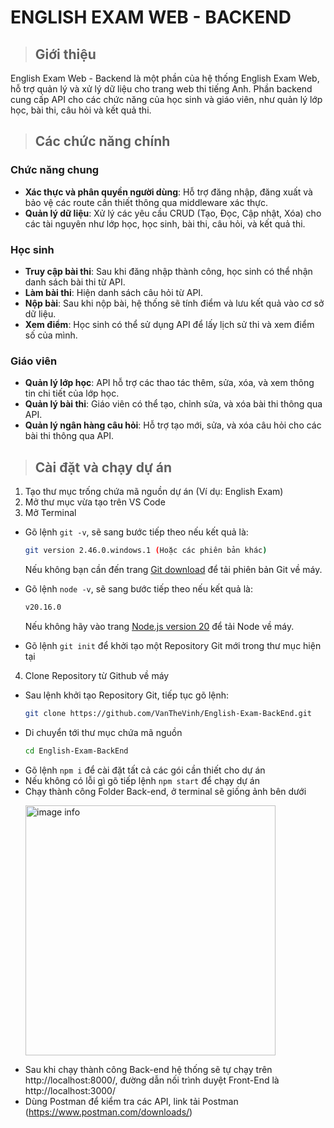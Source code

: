 # ENGLISH EXAM WEB - BACKEND

> ## Giới thiệu
English Exam Web - Backend là một phần của hệ thống English Exam Web, hỗ trợ quản lý và xử lý dữ liệu cho trang web thi tiếng Anh.
Phần backend cung cấp API cho các chức năng của học sinh và giáo viên, như quản lý lớp học, bài thi, câu hỏi và kết quả thi.

> ## Các chức năng chính
### Chức năng chung
- **Xác thực và phân quyền người dùng**: Hỗ trợ đăng nhập, đăng xuất và bảo vệ các route cần thiết thông qua middleware xác thực.
- **Quản lý dữ liệu**: Xử lý các yêu cầu CRUD (Tạo, Đọc, Cập nhật, Xóa) cho các tài nguyên như lớp học, học sinh, bài thi, câu hỏi, và kết quả thi.
  
### Học sinh
- **Truy cập bài thi**: Sau khi đăng nhập thành công, học sinh có thể nhận danh sách bài thi từ API.
- **Làm bài thi**: Hiện danh sách câu hỏi từ API.
- **Nộp bài**: Sau khi nộp bài, hệ thống sẽ tính điểm và lưu kết quả vào cơ sở dữ liệu.
- **Xem điểm**: Học sinh có thể sử dụng API để lấy lịch sử thi và xem điểm số của mình.
  
### Giáo viên
- **Quản lý lớp học**: API hỗ trợ các thao tác thêm, sửa, xóa, và xem thông tin chi tiết của lớp học.
- **Quản lý bài thi**: Giáo viên có thể tạo, chỉnh sửa, và xóa bài thi thông qua API.
- **Quản lý ngân hàng câu hỏi**: Hỗ trợ tạo mới, sửa, và xóa câu hỏi cho các bài thi thông qua API.
  
> ## Cài đặt và chạy dự án
1. Tạo thư mục trống chứa mã nguồn dự án (Ví dụ: English Exam)
2. Mở thư mục vừa tạo trên VS Code
3. Mở Terminal 
- Gõ lệnh `git -v`, sẽ sang bước tiếp theo nếu kết quả là:

   ```bash
   git version 2.46.0.windows.1 (Hoặc các phiên bản khác)
   ```
   Nếu không bạn cần đến trang [Git download](https://git-scm.com/downloads) để tải phiên bản Git về máy.
- Gõ lệnh `node -v`, sẽ sang bước tiếp theo nếu kết quả là:

   ```bash
   v20.16.0
   ```
   Nếu không hãy vào trang [Node.js version 20](https://nodejs.org/dist/v20.17.0/node-v20.17.0-x64.msi) để tải Node về máy.
- Gõ lệnh `git init` để khởi tạo một Repository Git mới trong thư mục hiện tại
4. Clone Repository từ Github về máy
- Sau lệnh khởi tạo Repository Git, tiếp tục gõ lệnh:
   ```bash
   git clone https://github.com/VanTheVinh/English-Exam-BackEnd.git
- Di chuyển tới thư mục chứa mã nguồn
   ```bash
   cd English-Exam-BackEnd
   ```
- Gõ lệnh `npm i` để cài đặt tất cả các gói cần thiết cho dự án
- Nếu không có lỗi gì gõ tiếp lệnh `npm start` để chạy dự án
- Chạy thành công Folder Back-end, ở terminal sẽ giống ảnh bên dưới

<img src="https://i.imgur.com/7KeZAIL.png" alt="image info" style="width:400px; margin-left:24px;"/>

- Sau khi chạy thành công Back-end hệ thống sẽ tự chạy trên http://localhost:8000/, đường dẫn nối trình duyệt Front-End là http://localhost:3000/
- Dùng Postman để kiểm tra các API, link tải Postman (https://www.postman.com/downloads/)

